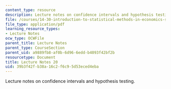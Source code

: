 ```yaml
---
content_type: resource
description: Lecture notes on confidence intervals and hypothesis testing.
file: /courses/14-30-introduction-to-statistical-methods-in-economics-spring-2009/39b3f42fb38a16c2f6c95d53eced4eba_MIT14_30s09_lec20.pdf
file_type: application/pdf
learning_resource_types:
- Lecture Notes
ocw_type: OCWFile
parent_title: Lecture Notes
parent_type: CourseSection
parent_uid: a9889fb8-af0b-6d96-6edd-b4093f42bf2b
resourcetype: Document
title: Lecture Notes 20
uid: 39b3f42f-b38a-16c2-f6c9-5d53eced4eba
---
```

Lecture notes on confidence intervals and hypothesis testing.

